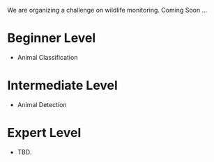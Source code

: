 We are organizing a challenge on wildlife monitoring. Coming Soon ...

# Beginner Level
* Animal Classification

# Intermediate Level
* Animal Detection

# Expert Level
* TBD.
